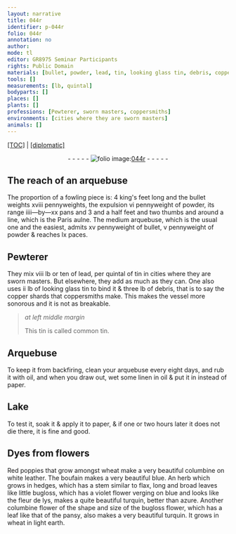```yaml
---
layout: narrative
title: 044r
identifier: p-044r
folio: 044r
annotation: no
author:
mode: tl
editor: GR8975 Seminar Participants
rights: Public Domain
materials: [bullet, powder, lead, tin, looking glass tin, debris, copper shards that coppersmiths make, common tin, oil, linen, paper, Lake, flowers, Red poppies, boufain, herb which grows in hedges, which has a stem similar to flax, long and broad leaves like little bugloss, which has a violet flower verging on blue and looks like the fleur de lys,, columbine flower of the shape and size of the bugloss flower, which has a leaf like that of the pansy]
tools: []
measurements: [lb, quintal]
bodyparts: []
places: []
plants: []
professions: [Pewterer, sworn masters, coppersmiths]
environments: [cities where they are sworn masters]
animals: []
---
```


<p><a href="{{ site.baseurl }}/translation/">[TOC]</a> | <a href="{{ site.baseurl }}/_texts/p-044r_tc.md/">[diplomatic]</a></p><div class="folio" align="center">- - - - - <a href="http://gallica.bnf.fr/ark:/12148/btv1b10500001g/f93.image" target="_blank"><img src="https://cu-mkp.github.io/2017-workshop-edition/assets/photo-icon.png" alt="folio image: " style="display:inline-block; margin-bottom:-3px;"/>044r</a> - - - - - </div>  
  

## The reach of an arquebuse

 
The proportion of a fowling piece is: 4 king's feet long and the <span class="m">bullet</span> weights xviii pennyweights, the expulsion vi pennyweight of <span class="m">powder</span>, its range iiii—by—xx pans and 3 and a half feet and two thumbs and around a line, which is the Paris aulne. The medium arquebuse, which is the usual one and the easiest, admits xv pennyweight of <span class="m">bullet</span>, v pennyweight of <span class="m">powder</span> & reaches lx paces.
 
 
  

## <span class="pro">Pewterer</span>

 
They mix viii <span class="ms">lb</span> <span class="add">or ten</span> of <span class="m">lead</span>, per <span class="ms">quintal</span> of <span class="m">tin</span> in <span class="env">cities where they are <span class="pro">sworn masters</span></span>. But elsewhere, they add as much as they can. One also uses ii <span class="ms">lb</span> of <span class="m">looking glass tin</span> to bind it & three <span class="ms">lb</span> of <span class="m">debris</span>, that is to say the <span class="m">copper shards that <span class="pro">coppersmiths</span> make</span>. This makes the vessel more <span class="sn">sonorous</span> and it is not as breakable.
 
> *at left middle margin*
> 
> 
>   This <span class="m">tin</span> is called <span class="m">common tin</span>.
 
 
  

## Arquebuse

 
To keep it from backfiring, clean your arquebuse every eight days, and rub it with <span class="m">oil</span>, and when you draw out, wet some <span class="m">linen</span> in <span class="m">oil</span> & put it in instead of <span class="m">paper</span>.
 
 
  

## <span class="m">Lake</span>

 
To test it, soak it & apply it to <span class="m">paper</span>, & if one or two hours later it does not die there, it is fine and good.
 
 
  

## Dyes from <span class="m">flowers</span>

 
<span class="m">Red poppies</span> that grow amongst wheat make a very beautiful columbine on white leather. The <span class="m">boufain</span> makes a very beautiful blue. An <span class="m">herb which grows in hedges, which has a stem similar to flax, long and broad leaves like little bugloss, which has a violet flower verging on blue and looks like the fleur de lys,</span> makes a quite beautiful turquin, better than azure. Another <span class="m">columbine flower of the shape and size of the bugloss flower, which has a leaf like that of the pansy</span>, also makes a very beautiful turquin. It grows in wheat in light earth.
 

